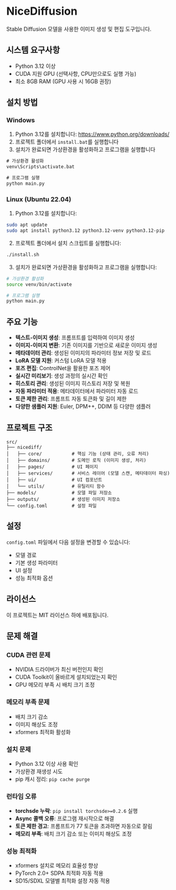 # NiceDiffusion

Stable Diffusion 모델을 사용한 이미지 생성 및 편집 도구입니다.

## 시스템 요구사항

- Python 3.12 이상
- CUDA 지원 GPU (선택사항, CPU만으로도 실행 가능)
- 최소 8GB RAM (GPU 사용 시 16GB 권장)

## 설치 방법

### Windows

1. Python 3.12를 설치합니다: https://www.python.org/downloads/
2. 프로젝트 폴더에서 `install.bat`를 실행합니다
3. 설치가 완료되면 가상환경을 활성화하고 프로그램을 실행합니다

```cmd
# 가상환경 활성화
venv\Scripts\activate.bat

# 프로그램 실행
python main.py
```

### Linux (Ubuntu 22.04)

1. Python 3.12를 설치합니다:
```bash
sudo apt update
sudo apt install python3.12 python3.12-venv python3.12-pip
```

2. 프로젝트 폴더에서 설치 스크립트를 실행합니다:
```bash
./install.sh
```

3. 설치가 완료되면 가상환경을 활성화하고 프로그램을 실행합니다:
```bash
# 가상환경 활성화
source venv/bin/activate

# 프로그램 실행
python main.py
```

## 주요 기능

- **텍스트-이미지 생성**: 프롬프트를 입력하여 이미지 생성
- **이미지-이미지 변환**: 기존 이미지를 기반으로 새로운 이미지 생성
- **메타데이터 관리**: 생성된 이미지의 파라미터 정보 저장 및 로드
- **LoRA 모델 지원**: 커스텀 LoRA 모델 적용
- **포즈 편집**: ControlNet을 활용한 포즈 제어
- **실시간 미리보기**: 생성 과정의 실시간 확인
- **히스토리 관리**: 생성된 이미지 히스토리 저장 및 복원
- **자동 파라미터 적용**: 메타데이터에서 파라미터 자동 로드
- **토큰 제한 관리**: 프롬프트 자동 토큰화 및 길이 제한
- **다양한 샘플러 지원**: Euler, DPM++, DDIM 등 다양한 샘플러

## 프로젝트 구조

```
src/
├── nicediff/
│   ├── core/           # 핵심 기능 (상태 관리, 오류 처리)
│   ├── domains/        # 도메인 로직 (이미지 생성, 처리)
│   ├── pages/          # UI 페이지
│   ├── services/       # 서비스 레이어 (모델 스캔, 메타데이터 파싱)
│   ├── ui/             # UI 컴포넌트
│   └── utils/          # 유틸리티 함수
├── models/             # 모델 파일 저장소
├── outputs/            # 생성된 이미지 저장소
└── config.toml         # 설정 파일
```

## 설정

`config.toml` 파일에서 다음 설정을 변경할 수 있습니다:

- 모델 경로
- 기본 생성 파라미터
- UI 설정
- 성능 최적화 옵션

## 라이선스

이 프로젝트는 MIT 라이선스 하에 배포됩니다.

## 문제 해결

### CUDA 관련 문제
- NVIDIA 드라이버가 최신 버전인지 확인
- CUDA Toolkit이 올바르게 설치되었는지 확인
- GPU 메모리 부족 시 배치 크기 조정

### 메모리 부족 문제
- 배치 크기 감소
- 이미지 해상도 조정
- xformers 최적화 활성화

### 설치 문제
- Python 3.12 이상 사용 확인
- 가상환경 재생성 시도
- pip 캐시 정리: `pip cache purge`

### 런타임 오류
- **torchsde 누락**: `pip install torchsde>=0.2.6` 실행
- **Async 콜백 오류**: 프로그램 재시작으로 해결
- **토큰 제한 경고**: 프롬프트가 77 토큰을 초과하면 자동으로 잘림
- **메모리 부족**: 배치 크기 감소 또는 이미지 해상도 조정

### 성능 최적화
- xformers 설치로 메모리 효율성 향상
- PyTorch 2.0+ SDPA 최적화 자동 적용
- SD15/SDXL 모델별 최적화 설정 자동 적용 